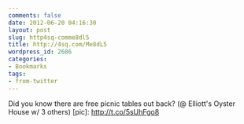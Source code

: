 ```yaml
---
comments: false
date: 2012-06-20 04:16:30
layout: post
slug: http4sq-comme8dl5
title: http://4sq.com/Me8dL5
wordpress_id: 2686
categories:
- Bookmarks
tags:
- from-twitter
---
```


Did you know there are free picnic tables out back? (@ Elliott's Oyster House w/ 3 others) [pic]: http://t.co/5sUhFgo8
